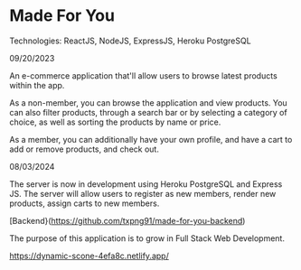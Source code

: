 # Made For You

Technologies: ReactJS, NodeJS, ExpressJS, Heroku PostgreSQL

09/20/2023

An e-commerce application that'll allow users to browse latest products within the app.

As a non-member, you can browse the application and view products. You can also filter products, through a search bar or by selecting a category of choice, as well as sorting the products by name or price.

As a member, you can additionally have your own profile, and have a cart to add or remove products, and check out.

08/03/2024

The server is now in development using Heroku PostgreSQL and Express JS. The server will allow users to register as new members, render new products, assign carts to new members.

[Backend}(https://github.com/txpng91/made-for-you-backend)

The purpose of this application is to grow in Full Stack Web Development.

https://dynamic-scone-4efa8c.netlify.app/
